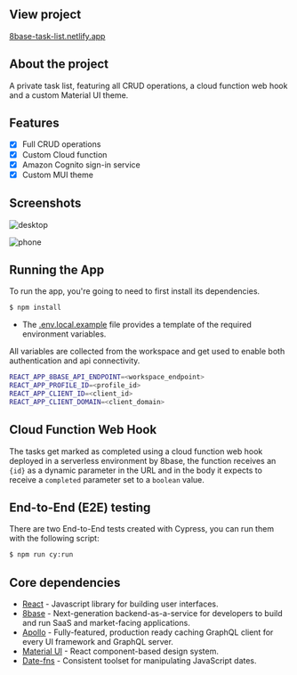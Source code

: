## View project

[8base-task-list.netlify.app](https://8base-task-list.netlify.app/)

## About the project

A private task list, featuring all CRUD operations, a cloud function web hook and a custom Material UI theme.

## Features

- [x] Full CRUD operations
- [x] Custom Cloud function
- [x] Amazon Cognito sign-in service
- [x] Custom MUI theme

## Screenshots

![desktop](https://user-images.githubusercontent.com/4708484/113367685-b5075c00-932a-11eb-9044-3de6fd90e728.jpg)

![phone](https://user-images.githubusercontent.com/4708484/113367689-b89ae300-932a-11eb-85c2-022534900fab.jpg)

## Running the App

To run the app, you're going to need to first install its dependencies.

```sh
$ npm install
```

- The [.env.local.example](./.env) file provides a template of the required environment variables.

All variables are collected from the workspace and get used to enable both authentication and api connectivity.

```sh
REACT_APP_8BASE_API_ENDPOINT=<workspace_endpoint>
REACT_APP_PROFILE_ID=<profile_id>
REACT_APP_CLIENT_ID=<client_id>
REACT_APP_CLIENT_DOMAIN=<client_domain>
```

## Cloud Function Web Hook

The tasks get marked as completed using a cloud function web hook deployed in a serverless environment by 8base, the function receives an `{id}` as a dynamic parameter in the URL and in the body it expects to receive a `completed` parameter set to a `boolean` value.

## End-to-End (E2E) testing

There are two End-to-End tests created with Cypress, you can run them with the following script:

```sh
$ npm run cy:run
```

## Core dependencies

- [React](https://reactjs.org/) - Javascript library for building user interfaces.
- [8base](https://www.prisma.io/) - Next-generation backend-as-a-service for developers to build and run SaaS and market-facing applications.
- [Apollo](https://www.apollographql.com/) - Fully-featured, production ready caching GraphQL client for every UI framework and GraphQL server.
- [Material UI](https://material-ui.com/) - React component-based design system.
- [Date-fns](https://www.npmjs.com/package/date-fns) - Consistent toolset for manipulating JavaScript dates.
